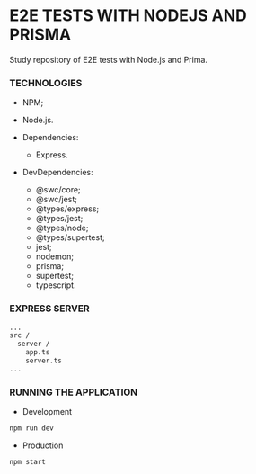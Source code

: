 # E2E TESTS WITH NODEJS AND PRISMA

Study repository of E2E tests with Node.js and Prima.

### TECHNOLOGIES

- NPM;
- Node.js.

- Dependencies:

  - Express.

- DevDependencies:
  - @swc/core;
  - @swc/jest;
  - @types/express;
  - @types/jest;
  - @types/node;
  - @types/supertest;
  - jest;
  - nodemon;
  - prisma;
  - supertest;
  - typescript.

### EXPRESS SERVER

```bash
...
src /
  server /
    app.ts
    server.ts
...
```

### RUNNING THE APPLICATION

- Development

```bash
npm run dev
```

- Production

```bash
npm start
```
